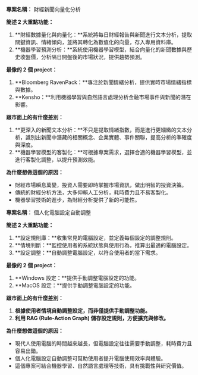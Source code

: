 **專案名稱：** 財經新聞向量化分析

**簡述 2 大重點功能：**

1. **財經數據量化與向量化：**系統將每日財經報告與新聞進行文本分析，提取關鍵資訊、情緒傾向，並將其轉化為數值化的向量，存入專用資料庫。
2. **機器學習預測分析：**系統使用機器學習模型，結合向量化的新聞數據與歷史收盤價，分析隔日開盤後的市場狀況，提供趨勢預測。

**最像的 2 個 project：**

1. **Bloomberg RavenPack：**專注於新聞情緒分析，提供實時市場情緒指標與數據。
2. **Kensho：**利用機器學習與自然語言處理分析金融市場事件與新聞的潛在影響。

**跟市面上的有什麼差別：**

1. **更深入的新聞文本分析：**不只是提取情緒指數，而是進行更細緻的文本分析，識別出新聞中潛藏的相關概念、企業實體、事件關聯，提高分析的準確度與深度。
2. **機器學習模型的客製化：**可根據專案需求，選擇合適的機器學習模型，並進行客製化調整，以提升預測效能。

**為什麼想做這個的原因：**

- 財經市場瞬息萬變，投資人需要即時掌握市場資訊，做出明智的投資決策。
- 傳統的財經分析方法，大多仰賴人工分析，耗時費力且不易客製化。
- 機器學習技術的進步，為財經分析提供了新的可能性。





**專案名稱：** 個人化電腦設定自動調整

**簡述 2 大重點功能：**

1. **設定規則庫：**收集常見的電腦設定，並定義每個設定的調整規則。
2. **情境判斷：**監控使用者的系統狀態與使用行為，推算出最適的電腦設定。
3. **設定調整：**自動調整電腦設定，以符合使用者的當下需求。

**最像的 2 個 project：**

1. **Windows 設定：**提供手動調整電腦設定的功能。
2. **MacOS 設定：**提供手動調整電腦設定的功能。

**跟市面上的有什麼差別：**

1. **根據使用者情境自動調整設定，而非僅提供手動調整功能。**
2. **利用 RAG (Rule-Action Graph) 儲存設定規則，方便擴充與修改。**

**為什麼想做這個的原因：**

- 現代人使用電腦的時間越來越長，但電腦設定往往需要手動調整，耗時費力且容易出錯。
- 個人化電腦設定自動調整可幫助使用者提升電腦使用效率與體驗。
- 這個專案可結合機器學習、自然語言處理等技術，具有挑戰性與研究價值。
